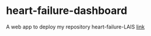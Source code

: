 # heart-failure-dashboard
A web app to deploy my repository heart-failure-LAIS
[link](https://share.streamlit.io/gabrielblins/heart-failure-dashboard/master/server.py)
